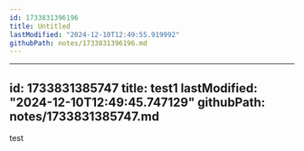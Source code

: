 ```yaml
---
id: 1733831396196
title: Untitled
lastModified: "2024-12-10T12:49:55.919992"
githubPath: notes/1733831396196.md
---
```

---
id: 1733831385747
title: test1
lastModified: "2024-12-10T12:49:45.747129"
githubPath: notes/1733831385747.md
---
test